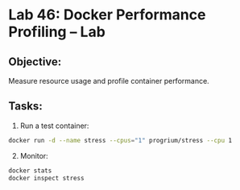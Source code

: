 # Lab 46: Docker Performance Profiling – Lab

## Objective:
Measure resource usage and profile container performance.

## Tasks:
1. Run a test container:
```bash
docker run -d --name stress --cpus="1" progrium/stress --cpu 1
```

2. Monitor:
```bash
docker stats
docker inspect stress
```
